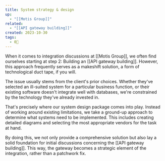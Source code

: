 ```yaml
---
title: System strategy & design
up:
  - "[[Motis Group]]"
related:
  - "[[API gateway building]]"
created: 2023-10-30
tags:
  - 0🌲
---
```

When it comes to integration discussions at [[Motis Group]], we often find ourselves starting at step 2: Building an [[API gateway building]]. However, this approach frequently serves as a makeshift solution, a form of technological duct tape, if you will.

The issue usually stems from the client's prior choices. Whether they've selected an ill-suited system for a particular business function, or their existing software doesn't integrate well with databases, we're constrained by the technology they've already invested in.

That's precisely where our system design package comes into play. Instead of working around existing limitations, we take a ground-up approach to determine what systems need to be implemented. This includes creating detailed diagrams and selecting the most appropriate vendors for the task at hand.

By doing this, we not only provide a comprehensive solution but also lay a solid foundation for initial discussions concerning the [[API gateway building]]. This way, the gateway becomes a strategic element of the integration, rather than a patchwork fix.